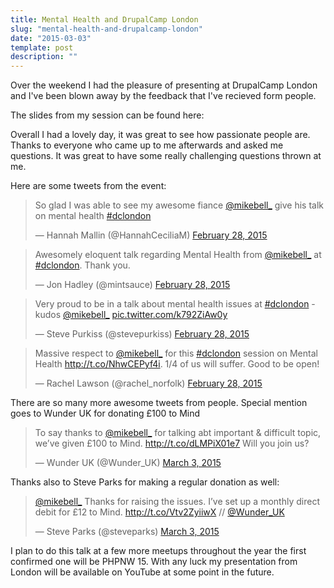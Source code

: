 ```yaml
---
title: Mental Health and DrupalCamp London
slug: "mental-health-and-drupalcamp-london"
date: "2015-03-03"
template: post
description: ""
---
```

Over the weekend I had the pleasure of presenting at DrupalCamp London and I've been blown away by the feedback that I've recieved form people.

The slides from my session can be found here:
<script async class="speakerdeck-embed" data-id="c20f9584437542f2b61f98d6c2ea6c07" data-ratio="1.29456384323641" src="//speakerdeck.com/assets/embed.js"></script>

Overall I had a lovely day, it was great to see how passionate people are. Thanks to everyone who came up to me afterwards and asked me questions. It was great to have some really challenging questions thrown at me.

Here are some tweets from the event:
<blockquote class="twitter-tweet" lang="en"><p>So glad I was able to see my awesome fiance <a href="https://twitter.com/mikebell_">@mikebell_</a> give his talk on mental health <a href="https://twitter.com/hashtag/dclondon?src=hash">#dclondon</a></p>&mdash; Hannah Mallin (@HannahCeciliaM) <a href="https://twitter.com/HannahCeciliaM/status/571651610239213568">February 28, 2015</a></blockquote>
<script async src="//platform.twitter.com/widgets.js" charset="utf-8"></script>

<blockquote class="twitter-tweet" lang="en"><p>Awesomely eloquent talk regarding Mental Health from <a href="https://twitter.com/mikebell_">@mikebell_</a> at <a href="https://twitter.com/hashtag/dclondon?src=hash">#dclondon</a>. Thank you.</p>&mdash; Jon Hadley (@mintsauce) <a href="https://twitter.com/mintsauce/status/571634593968865280">February 28, 2015</a></blockquote>
<script async src="//platform.twitter.com/widgets.js" charset="utf-8"></script>

<blockquote class="twitter-tweet" lang="en"><p>Very proud to be in a talk about mental health issues at <a href="https://twitter.com/hashtag/dclondon?src=hash">#dclondon</a> - kudos <a href="https://twitter.com/mikebell_">@mikebell_</a> <a href="http://t.co/k792ZiAw0y">pic.twitter.com/k792ZiAw0y</a></p>&mdash; Steve Purkiss (@stevepurkiss) <a href="https://twitter.com/stevepurkiss/status/571625412213788672">February 28, 2015</a></blockquote>
<script async src="//platform.twitter.com/widgets.js" charset="utf-8"></script>

<blockquote class="twitter-tweet" lang="en"><p>Massive respect to <a href="https://twitter.com/mikebell_">@mikebell_</a> for this <a href="https://twitter.com/hashtag/dclondon?src=hash">#dclondon</a> session on Mental Health <a href="http://t.co/NhwCEPyf4i">http://t.co/NhwCEPyf4i</a>.  1/4 of us will suffer. Good to be open!</p>&mdash; Rachel Lawson  (@rachel_norfolk) <a href="https://twitter.com/rachel_norfolk/status/571626410638495744">February 28, 2015</a></blockquote>
<script async src="//platform.twitter.com/widgets.js" charset="utf-8"></script>

There are so many more awesome tweets from people. Special mention goes to Wunder UK for donating £100 to Mind

<blockquote class="twitter-tweet" lang="en"><p>To say thanks to <a href="https://twitter.com/mikebell_">@mikebell_</a> for talking abt important &amp; difficult topic, we’ve given £100 to Mind. <a href="http://t.co/dLMPiX01e7">http://t.co/dLMPiX01e7</a>&#10;Will you join us?</p>&mdash; Wunder UK (@Wunder_UK) <a href="https://twitter.com/Wunder_UK/status/572722068455886848">March 3, 2015</a></blockquote>
<script async src="//platform.twitter.com/widgets.js" charset="utf-8"></script>

Thanks also to Steve Parks for making a regular donation as well:

<blockquote class="twitter-tweet" lang="en"><p><a href="https://twitter.com/mikebell_">@mikebell_</a> Thanks for raising the issues. I’ve set up a monthly direct debit for £12 to Mind. <a href="http://t.co/Vtv2ZyiiwX">http://t.co/Vtv2ZyiiwX</a>&#10;// <a href="https://twitter.com/Wunder_UK">@Wunder_UK</a></p>&mdash; Steve Parks (@steveparks) <a href="https://twitter.com/steveparks/status/572723688249921537">March 3, 2015</a></blockquote>
<script async src="//platform.twitter.com/widgets.js" charset="utf-8"></script>

I plan to do this talk at a few more meetups throughout the year the first confirmed one will be PHPNW 15. With any luck my presentation from London will be available on YouTube at some point in the future.

